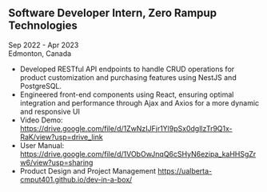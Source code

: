 ## Software Developer Intern, Zero Rampup Technologies
Sep 2022 - Apr 2023 <br>
Edmonton, Canada <br>
- Developed RESTful API endpoints to handle CRUD operations for product customization and purchasing features using NestJS and PostgreSQL. <br>
- Engineered front-end components using React, ensuring optimal integration and performance through Ajax and Axios for a more dynamic and responsive UI <br>
- Video Demo: https://drive.google.com/file/d/1ZwNzIJFjr1Yl9pSx0dgllzTr9Q1x-RaK/view?usp=drive_link <br>
- User Manual: https://drive.google.com/file/d/1VObOwJnqQ6cSHyN6ezipa_kaHHSgZrw6/view?usp=sharing <br>
- Product Design and Project Management https://ualberta-cmput401.github.io/dev-in-a-box/
